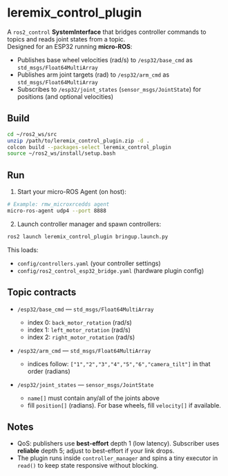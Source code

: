 # leremix_control_plugin

A `ros2_control` **SystemInterface** that bridges controller commands to topics and reads joint states from a topic.  
Designed for an ESP32 running **micro-ROS**:

- Publishes base wheel velocities (rad/s) to `/esp32/base_cmd` as `std_msgs/Float64MultiArray`
- Publishes arm joint targets (rad) to `/esp32/arm_cmd` as `std_msgs/Float64MultiArray`
- Subscribes to `/esp32/joint_states` (`sensor_msgs/JointState`) for positions (and optional velocities)

## Build

```bash
cd ~/ros2_ws/src
unzip /path/to/leremix_control_plugin.zip -d .
colcon build --packages-select leremix_control_plugin
source ~/ros2_ws/install/setup.bash
```

## Run

1) Start your micro-ROS Agent (on host):
```bash
# Example: rmw_microxrcedds agent
micro-ros-agent udp4 --port 8888
```

2) Launch controller manager and spawn controllers:
```bash
ros2 launch leremix_control_plugin bringup.launch.py
```

This loads:
- `config/controllers.yaml` (your controller settings)
- `config/ros2_control_esp32_bridge.yaml` (hardware plugin config)

## Topic contracts

- `/esp32/base_cmd` — `std_msgs/Float64MultiArray`
  - index 0: `back_motor_rotation` (rad/s)
  - index 1: `left_motor_rotation` (rad/s)
  - index 2: `right_motor_rotation` (rad/s)

- `/esp32/arm_cmd` — `std_msgs/Float64MultiArray`
  - indices follow: `["1","2","3","4","5","6","camera_tilt"]` in that order (radians)

- `/esp32/joint_states` — `sensor_msgs/JointState`
  - `name[]` must contain any/all of the joints above
  - fill `position[]` (radians). For base wheels, fill `velocity[]` if available.

## Notes

- QoS: publishers use **best-effort** depth 1 (low latency). Subscriber uses **reliable** depth 5; adjust to best-effort if your link drops.
- The plugin runs inside `controller_manager` and spins a tiny executor in `read()` to keep state responsive without blocking.

